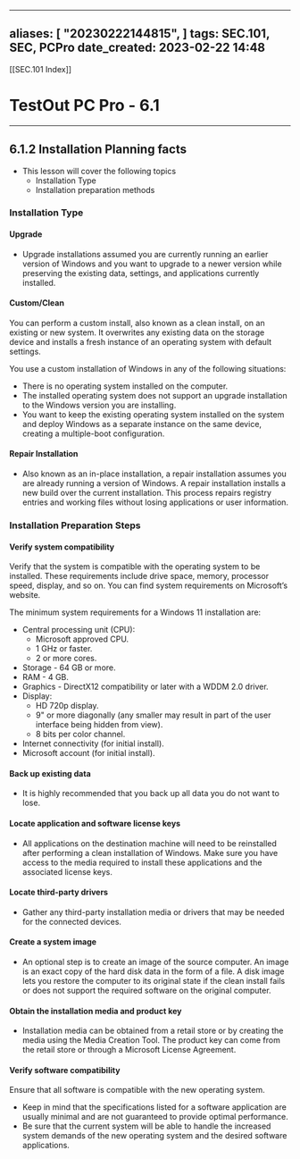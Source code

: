 
---
aliases: [ "20230222144815",  ]
tags: SEC.101, SEC, PCPro
date_created: 2023-02-22 14:48
---
[[SEC.101 Index]]
# TestOut PC Pro - 6.1
---
## 6.1.2 Installation Planning facts 
- This lesson will cover the following topics
	- Installation Type
	- Installation preparation methods

### Installation Type
#### Upgrade
- Upgrade installations assumed you are currently running an earlier version of Windows and you want to upgrade to a newer version while preserving the existing data, settings, and applications currently installed.
#### Custom/Clean
You can perform a custom install, also known as a clean install, on an existing or new system. It overwrites any existing data on the storage device and installs a fresh instance of an operating system with default settings.

You use a custom installation of Windows in any of the following situations:

-   There is no operating system installed on the computer.
-   The installed operating system does not support an upgrade installation to the Windows version you are installing.
-   You want to keep the existing operating system installed on the system and deploy Windows as a separate instance on the same device, creating a multiple-boot configuration.
#### Repair Installation
- Also known as an in-place installation, a repair installation assumes you are already running a version of Windows. A repair installation installs a new build over the current installation. This process repairs registry entries and working files without losing applications or user information.

### Installation Preparation Steps
#### Verify system compatibility
Verify that the system is compatible with the operating system to be installed. These requirements include drive space, memory, processor speed, display, and so on. You can find system requirements on Microsoft’s website.

The minimum system requirements for a Windows 11 installation are:
-   Central processing unit (CPU):
    -   Microsoft approved CPU.
    -   1 GHz or faster.
    -   2 or more cores.
-   Storage - 64 GB or more.
-   RAM - 4 GB.
-   Graphics - DirectX12 compatibility or later with a WDDM 2.0 driver.
-   Display:
    -   HD 720p display.
    -   9" or more diagonally (any smaller may result in part of the user interface being hidden from view).
    -   8 bits per color channel.
-   Internet connectivity (for initial install).
-   Microsoft account (for initial install).

#### Back up existing data
- It is highly recommended that you back up all data you do not want to lose.
#### Locate application and software license keys
- All applications on the destination machine will need to be reinstalled after performing a clean installation of Windows. Make sure you have access to the media required to install these applications and the associated license keys.
#### Locate third-party drivers
- Gather any third-party installation media or drivers that may be needed for the connected devices.
#### Create a system image
- An optional step is to create an image of the source computer. An image is an exact copy of the hard disk data in the form of a file. A disk image lets you restore the computer to its original state if the clean install fails or does not support the required software on the original computer.
#### Obtain the installation media and product key
- Installation media can be obtained from a retail store or by creating the media using the Media Creation Tool. The product key can come from the retail store or through a Microsoft License Agreement.
#### Verify software compatibility
Ensure that all software is compatible with the new operating system.
-   Keep in mind that the specifications listed for a software application are usually minimal and are not guaranteed to provide optimal performance.
-   Be sure that the current system will be able to handle the increased system demands of the new operating system and the desired software applications.